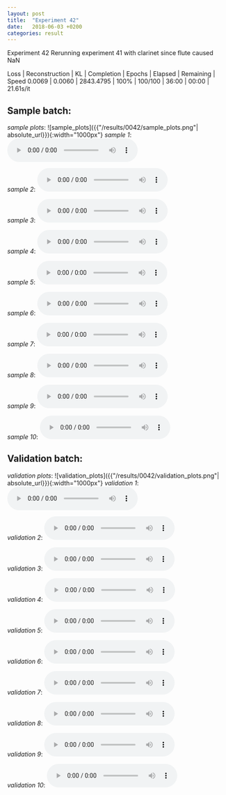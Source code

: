 ```yaml
---
layout: post
title:  "Experiment 42"
date:   2018-06-03 +0200
categories: result
---
```

Experiment 42
Rerunning experiment 41 with clarinet since flute caused NaN

Loss | Reconstruction | KL | Completion | Epochs | Elapsed | Remaining | Speed
0.0069 | 0.0060 | 2843.4795 | 100% | 100/100 | 36:00 | 00:00 | 21.61s/it



## **Sample batch**:
_sample plots_:
![sample_plots]({{"/results/0042/sample_plots.png"| absolute_url}}){:width="1000px"}
_sample 1_:
<audio src="/ResultsOverview/results/0042/sample_1.wav" controls preload></audio>

_sample 2_:
<audio src="/ResultsOverview/results/0042/sample_2.wav" controls preload></audio>

_sample 3_:
<audio src="/ResultsOverview/results/0042/sample_3.wav" controls preload></audio>

_sample 4_:
<audio src="/ResultsOverview/results/0042/sample_4.wav" controls preload></audio>

_sample 5_:
<audio src="/ResultsOverview/results/0042/sample_5.wav" controls preload></audio>

_sample 6_:
<audio src="/ResultsOverview/results/0042/sample_6.wav" controls preload></audio>

_sample 7_:
<audio src="/ResultsOverview/results/0042/sample_7.wav" controls preload></audio>

_sample 8_:
<audio src="/ResultsOverview/results/0042/sample_8.wav" controls preload></audio>

_sample 9_:
<audio src="/ResultsOverview/results/0042/sample_9.wav" controls preload></audio>

_sample 10_:
<audio src="/ResultsOverview/results/0042/sample_10.wav" controls preload></audio>

## **Validation batch**:
_validation plots_:
![validation_plots]({{"/results/0042/validation_plots.png"| absolute_url}}){:width="1000px"}
_validation 1_:
<audio src="/ResultsOverview/results/0042/validation_1.wav" controls preload></audio>

_validation 2_:
<audio src="/ResultsOverview/results/0042/validation_2.wav" controls preload></audio>

_validation 3_:
<audio src="/ResultsOverview/results/0042/validation_3.wav" controls preload></audio>

_validation 4_:
<audio src="/ResultsOverview/results/0042/validation_4.wav" controls preload></audio>

_validation 5_:
<audio src="/ResultsOverview/results/0042/validation_5.wav" controls preload></audio>

_validation 6_:
<audio src="/ResultsOverview/results/0042/validation_6.wav" controls preload></audio>

_validation 7_:
<audio src="/ResultsOverview/results/0042/validation_7.wav" controls preload></audio>

_validation 8_:
<audio src="/ResultsOverview/results/0042/validation_8.wav" controls preload></audio>

_validation 9_:
<audio src="/ResultsOverview/results/0042/validation_9.wav" controls preload></audio>

_validation 10_:
<audio src="/ResultsOverview/results/0042/validation_10.wav" controls preload></audio>

